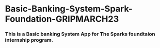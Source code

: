 # Basic-Banking-System-Spark-Foundation-GRIPMARCH23

### This is a Basic banking System App for The Sparks foundtaion internship program.
